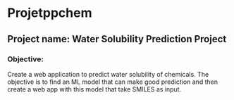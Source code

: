 # Projetppchem

## Project name: Water Solubility Prediction Project

### Objective:

Create a web application to predict water solubility of chemicals. The objective is to find an ML model that can make good prediction and then create a web app with this model that take SMILES as input.

